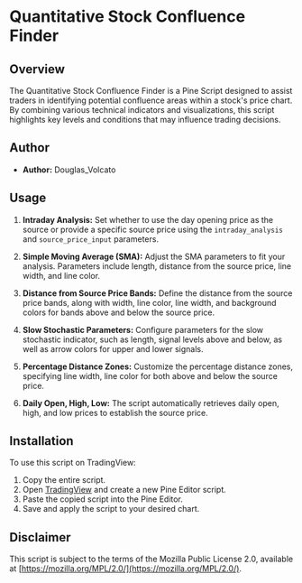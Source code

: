 # Quantitative Stock Confluence Finder

## Overview

The Quantitative Stock Confluence Finder is a Pine Script designed to assist traders in identifying potential confluence areas within a stock's price chart. By combining various technical indicators and visualizations, this script highlights key levels and conditions that may influence trading decisions.

## Author

- **Author:** Douglas_Volcato

## Usage

1. **Intraday Analysis:** Set whether to use the day opening price as the source or provide a specific source price using the `intraday_analysis` and `source_price_input` parameters.

2. **Simple Moving Average (SMA):** Adjust the SMA parameters to fit your analysis. Parameters include length, distance from the source price, line width, and line color.

3. **Distance from Source Price Bands:** Define the distance from the source price bands, along with width, line color, line width, and background colors for bands above and below the source price.

4. **Slow Stochastic Parameters:** Configure parameters for the slow stochastic indicator, such as length, signal levels above and below, as well as arrow colors for upper and lower signals.

5. **Percentage Distance Zones:** Customize the percentage distance zones, specifying line width, line color for both above and below the source price.

6. **Daily Open, High, Low:** The script automatically retrieves daily open, high, and low prices to establish the source price.

## Installation

To use this script on TradingView:

1. Copy the entire script.
2. Open [TradingView](https://br.tradingview.com) and create a new Pine Editor script.
3. Paste the copied script into the Pine Editor.
4. Save and apply the script to your desired chart.

## Disclaimer

This script is subject to the terms of the Mozilla Public License 2.0, available at [https://mozilla.org/MPL/2.0/](https://mozilla.org/MPL/2.0/).
